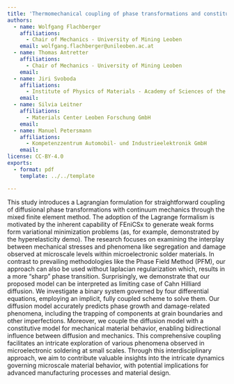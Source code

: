 ```yaml
---
title: 'Thermomechanical coupling of phase transformations and constitutive  laws to describe microstructural evolution of substitutional solder alloys '
authors:
  - name: Wolfgang Flachberger
    affiliations:
      - Chair of Mechanics - University of Mining Leoben
    email: wolfgang.flachberger@unileoben.ac.at
  - name: Thomas Antretter
    affiliations:
      - Chair of Mechanics - University of Mining Leoben
    email:
  - name: Jiri Svoboda
    affiliations:
      - Institute of Physics of Materials - Academy of Sciences of the Czech Republic
    email:
  - name: Silvia Leitner
    affiliations:
      - Materials Center Leoben Forschung GmbH
    email:
  - name: Manuel Petersmann
    affiliations:
      - Kompetenzzentrum Automobil- und Industrieelektronik GmbH
    email:
license: CC-BY-4.0
exports:
  - format: pdf
    template: ../../template

---
```


This study introduces a Lagrangian formulation for straightforward coupling of diffusional phase transformations with continuum mechanics through the mixed finite element method. The adoption of the Lagrange formalism is motivated by the inherent capability of FEniCSx to generate weak forms form variational minimization problems (as, for example, demonstrated by the hyperelasticity demo). The research focuses on examining the interplay between mechanical stresses and phenomena like segregation and damage observed at microscale levels within microelectronic solder materials.
In contrast to prevailing methodologies like the Phase Field Method (PFM), our approach can also be used without laplacian regularization which, results in a more “sharp” phase transition. Surprisingly, we demonstrate that our proposed model can be interpreted as limiting case of Cahn Hilliard diffusion.
We investigate a binary system governed by four differential equations, employing an implicit, fully coupled scheme to solve them. Our diffusion model accurately predicts phase growth and damage-related phenomena, including the trapping of components at grain boundaries and other imperfections. Moreover, we couple the diffusion model with a constitutive model for mechanical material behavior, enabling bidirectional influence between diffusion and mechanics.
This comprehensive coupling facilitates an intricate exploration of various phenomena observed in microelectronic soldering at small scales. Through this interdisciplinary approach, we aim to contribute valuable insights into the intricate dynamics governing microscale material behavior, with potential implications for advanced manufacturing processes and material design.
